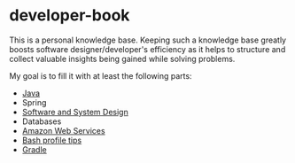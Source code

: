 # developer-book
This is a personal knowledge base. Keeping such a knowledge base greatly boosts software designer/developer's efficiency as it helps to structure and collect valuable insights being gained while solving problems.  
  
My goal is to fill it with at least the following parts:

* [Java](Java.pdf)
* Spring
* [Software and System Design](Software%20And%20System%20Design.pdf)
* Databases
* [Amazon Web Services](Amazon%20Web%20Services.pdf)
* [Bash profile tips](zprofile)
* [Gradle](Gradle.pdf)
